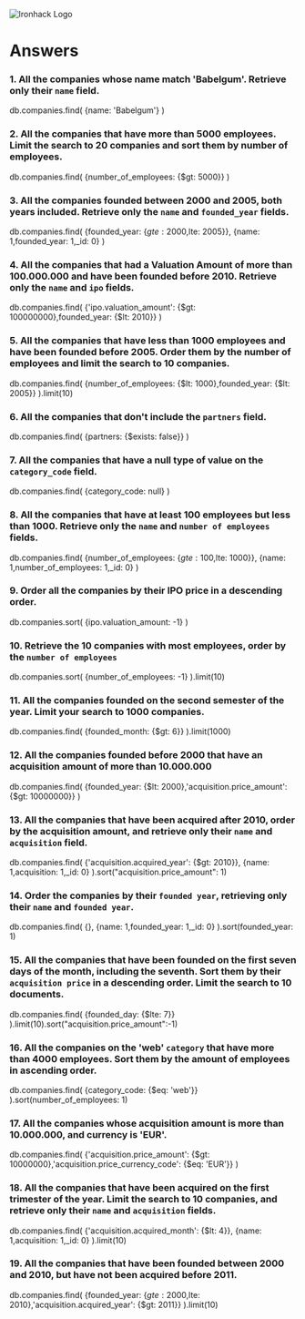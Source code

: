 ![Ironhack Logo](https://i.imgur.com/1QgrNNw.png)

# Answers

### 1. All the companies whose name match 'Babelgum'. Retrieve only their `name` field.

db.companies.find(
  {name: 'Babelgum'}
)

### 2. All the companies that have more than 5000 employees. Limit the search to 20 companies and sort them by **number of employees**.

db.companies.find(
  {number_of_employees: {$gt: 5000}}
)

### 3. All the companies founded between 2000 and 2005, both years included. Retrieve only the `name` and `founded_year` fields.

db.companies.find(
  {founded_year: {$gte: 2000,$lte: 2005}},
  {name: 1,founded_year: 1,_id: 0}
)

### 4. All the companies that had a Valuation Amount of more than 100.000.000 and have been founded before 2010. Retrieve only the `name` and `ipo` fields.

db.companies.find(
  {'ipo.valuation_amount': {$gt: 100000000},founded_year: {$lt: 2010}}
)

### 5. All the companies that have less than 1000 employees and have been founded before 2005. Order them by the number of employees and limit the search to 10 companies.

db.companies.find(
  {number_of_employees: {$lt: 1000},founded_year: {$lt: 2005}}
).limit(10)

### 6. All the companies that don't include the `partners` field.

db.companies.find(
  {partners: {$exists: false}}
)

### 7. All the companies that have a null type of value on the `category_code` field.

db.companies.find(
  {category_code: null}
)

### 8. All the companies that have at least 100 employees but less than 1000. Retrieve only the `name` and `number of employees` fields.

db.companies.find(
  {number_of_employees: {$gte: 100,$lte: 1000}},
  {name: 1,number_of_employees: 1,_id: 0}
)

### 9. Order all the companies by their IPO price in a descending order.

db.companies.sort(
  {ipo.valuation_amount: -1}
)

### 10. Retrieve the 10 companies with most employees, order by the `number of employees`

db.companies.sort(
  {number_of_employees: -1}
).limit(10)

### 11. All the companies founded on the second semester of the year. Limit your search to 1000 companies.

db.companies.find(
  {founded_month: {$gt: 6}}
).limit(1000)

### 12. All the companies founded before 2000 that have an acquisition amount of more than 10.000.000

db.companies.find(
  {founded_year: {$lt: 2000},'acquisition.price_amount': {$gt: 10000000}}
)

### 13. All the companies that have been acquired after 2010, order by the acquisition amount, and retrieve only their `name` and `acquisition` field.

db.companies.find(
  {'acquisition.acquired_year': {$gt: 2010}},
  {name: 1,acquisition: 1,_id: 0}
).sort("acquisition.price_amount": 1)

### 14. Order the companies by their `founded year`, retrieving only their `name` and `founded year`.

db.companies.find(
  {},
  {name: 1,founded_year: 1,_id: 0}
).sort(founded_year: 1)

### 15. All the companies that have been founded on the first seven days of the month, including the seventh. Sort them by their `acquisition price` in a descending order. Limit the search to 10 documents.

db.companies.find(
  {founded_day: {$lte: 7}}
).limit(10).sort("acquisition.price_amount":-1)

### 16. All the companies on the 'web' `category` that have more than 4000 employees. Sort them by the amount of employees in ascending order.

db.companies.find(
  {category_code: {$eq: 'web'}}
).sort(number_of_employees: 1)

### 17. All the companies whose acquisition amount is more than 10.000.000, and currency is 'EUR'.

db.companies.find(
  {'acquisition.price_amount': {$gt: 10000000},'acquisition.price_currency_code': {$eq: 'EUR'}}
)

### 18. All the companies that have been acquired on the first trimester of the year. Limit the search to 10 companies, and retrieve only their `name` and `acquisition` fields.

db.companies.find(
  {'acquisition.acquired_month': {$lt: 4}},
  {name: 1,acquisition: 1,_id: 0}
).limit(10)

### 19. All the companies that have been founded between 2000 and 2010, but have not been acquired before 2011.

db.companies.find(
  {founded_year: {$gte: 2000,$lte: 2010},'acquisition.acquired_year': {$gt: 2011}}
).limit(10)
